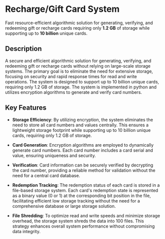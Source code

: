 
# Recharge/Gift Card System
Fast resource-efficient algorithmic solution for generating, verifying, and redeeming gift or recharge cards requiring only **1.2 GB** of storage while supporting up to **10 billion** unique cards.

## Description
A secure and efficient algorithmic solution for generating, verifying, and redeeming gift or recharge cards without relying on large-scale storage systems. The primary goal is to eliminate the need for extensive storage, focusing on security and rapid response times for read and write operations. The system is designed to support up to 10 billion unique cards, requiring only 1.2 GB of storage. The system is implemented in python and utilizes encryption algorithms to generate and verify card numbers.

## Key Features
- **Storage Efficiency**: By utilizing encryption, the system eliminates the need to store all card numbers and values centrally. This ensures a lightweight storage footprint while supporting up to 10 billion unique cards, requiring only 1.2 GB of storage.

- **Card Generation**: Encryption algorithms are employed to dynamically generate card numbers. Each card number includes a card serial and value, ensuring uniqueness and security.

- **Verification**: Card information can be securely verified by decrypting the card number, providing a reliable method for validation without the need for a central card database.

- **Redemption Tracking**: The redemption status of each card is stored in a file-based storage system. Each card's redemption state is represented as a binary value (0 or 1) at the corresponding bit position in the file, facilitating efficient low storage tracking without the need for a comprehensive database or large storage solution.

- **File Shredding**: To optimize read and write speeds and minimize storage overhead, the storage system shreds the data into 100 files. This strategy enhances overall system performance without compromising data integrity.